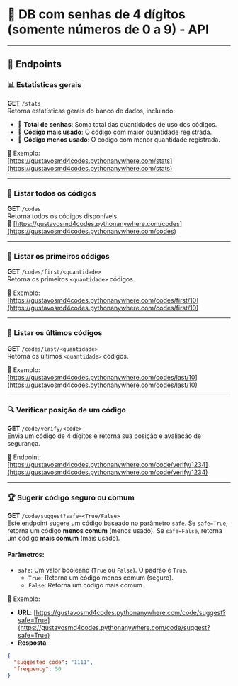 # 🔐 DB com senhas de 4 dígitos (somente números de 0 a 9) - API

---

## 🚀 Endpoints

### 📊 Estatísticas gerais  
**GET** `/stats`  
Retorna estatísticas gerais do banco de dados, incluindo:  

- 🔢 **Total de senhas**: Soma total das quantidades de uso dos códigos.  
- 🥇 **Código mais usado**: O código com maior quantidade registrada.  
- 🥄 **Código menos usado**: O código com menor quantidade registrada.  

🔗 Exemplo:  
[https://gustavosmd4codes.pythonanywhere.com/stats](https://gustavosmd4codes.pythonanywhere.com/stats)

---

### 📄 Listar todos os códigos

**GET** `/codes`  
Retorna todos os códigos disponíveis.  
🔗 [https://gustavosmd4codes.pythonanywhere.com/codes](https://gustavosmd4codes.pythonanywhere.com/codes)

---

### 🥇 Listar os primeiros códigos

**GET** `/codes/first/<quantidade>`  
Retorna os primeiros `<quantidade>` códigos.

🔗 Exemplo:  
[https://gustavosmd4codes.pythonanywhere.com/codes/first/10](https://gustavosmd4codes.pythonanywhere.com/codes/first/10)

---

### 🏁 Listar os últimos códigos

**GET** `/codes/last/<quantidade>`  
Retorna os últimos `<quantidade>` códigos.

🔗 Exemplo:  
[https://gustavosmd4codes.pythonanywhere.com/codes/last/10](https://gustavosmd4codes.pythonanywhere.com/codes/last/10)

---

### 🔍 Verificar posição de um código

**GET** `/code/verify/<code>`  
Envia um código de 4 dígitos e retorna sua posição e avaliação de segurança.

🔗 Endpoint:  
[https://gustavosmd4codes.pythonanywhere.com/code/verify/1234](https://gustavosmd4codes.pythonanywhere.com/code/verify/1234)

---

### 🏆 Sugerir código seguro ou comum

**GET** `/code/suggest?safe=<True/False>`  
Este endpoint sugere um código baseado no parâmetro `safe`. Se `safe=True`, retorna um código **menos comum** (menos usado). Se `safe=False`, retorna um código **mais comum** (mais usado).

#### Parâmetros:
- `safe`: Um valor booleano (`True` ou `False`). O padrão é `True`.
  - `True`: Retorna um código menos comum (seguro).
  - `False`: Retorna um código mais comum.

🔗 Exemplo:
- **URL**: [https://gustavosmd4codes.pythonanywhere.com/code/suggest?safe=True](https://gustavosmd4codes.pythonanywhere.com/code/suggest?safe=True)
- **Resposta**:
```json
{
  "suggested_code": "1111",
  "frequency": 50
}
